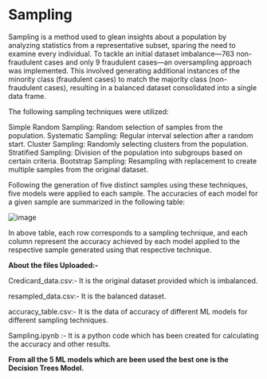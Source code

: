 # Sampling

Sampling is a method used to glean insights about a population by analyzing statistics from a representative subset, sparing the need to examine every individual. To tackle an initial dataset imbalance—763 non-fraudulent cases and only 9 fraudulent cases—an oversampling approach was implemented. This involved generating additional instances of the minority class (fraudulent cases) to match the majority class (non-fraudulent cases), resulting in a balanced dataset consolidated into a single data frame.

The following sampling techniques were utilized:

Simple Random Sampling: Random selection of samples from the population.
Systematic Sampling: Regular interval selection after a random start.
Cluster Sampling: Randomly selecting clusters from the population.
Stratified Sampling: Division of the population into subgroups based on certain criteria.
Bootstrap Sampling: Resampling with replacement to create multiple samples from the original dataset.

Following the generation of five distinct samples using these techniques, five models were applied to each sample. The accuracies of each model for a given sample are summarized in the following table:

![image](https://github.com/Kunalg55/Sampling/assets/142966912/c9a4141a-55e8-4158-8107-ed64e187a838)

In above table, each row corresponds to a sampling technique, and each column represent the accuracy achieved by each model applied to the respective sample generated using that respective technique.

**About the files Uploaded:-**

Credicard_data.csv:- It is the original dataset provided which is imbalanced.

resampled_data.csv:- It is the balanced dataset.

accuracy_table.csv:- It is the data of accuracy of different ML models for different sampling techniques.

Sampling.ipynb :- It is a python code which has been created for  calculating the accuracy and other results.


**From all the 5 ML models which are been used the best one is the Decision Trees Model.**


